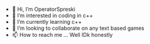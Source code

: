 - 👋 Hi, I’m OperatorSpreski
- 👀 I’m interested in coding in c++ 
- 🌱 I’m currently learning c++
- 💞️ I’m looking to collaborate on any text based games
- 📫 How to reach me ... Well IDk honestly

<!---
Csharpcoder99/Csharpcoder99 is a ✨ special ✨ repository because its `README.md` (this file) appears on your GitHub profile.
You can click the Preview link to take a look at your changes.
--->
